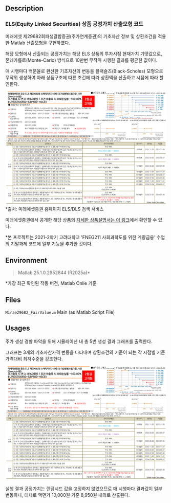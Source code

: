 ## Description
### ELS(Equity Linked Securities) 상품 공정가치 산출모형 코드

미래에셋 제29682회파생결합증권(주가연계증권)의 기초자산 정보 및 상환조건을 적용한 Matlab 산출모형을 구현하였다.

해당 모형에서 산출되는 공정가치는 해당 ELS 상품의 투자시점 현재가치 기댓값으로, 몬테카를로(Monte-Carlo) 방식으로 10만번 무작위 시행한 결과를 평균한 값이다.

매 시행마다 백분율로 환산한 기초자산의 변동을 블랙숄즈(Black-Scholes) 모형으로 무작위 생성하여 아래 상품구조에 따른 조건에 따라 상환액을 산출하고 시점에 따라 할인한다. 

![상품구조 이미지](security_structure.png)
*출처: 미래에셋증권 홈페이지 ELS/DLS 검색 서비스

미래에셋증권에서 공개한 해당 상품의 [자세한 상품설명서는 이 링크](https://securities.miraeasset.com/public/editor/elsdls/1624950655029.pdf)에서 확인할 수 있다.

*본 프로젝트는 2021-2학기 고려대학교 'FNEG211 사회과학도를 위한 계량금융' 수업의 기말과제 코드에 일부 기능을 추가한 것이다.

## Environment 

> Matlab 25.1.0.2952844 (R2025a)*

*가장 최근 확인된 작동 버전, Matlab Onlie 기준

## Files

`Mirae29682_FairValue.m` Main (as Matlab Script File)

## Usages

주가 생성 경향 파악을 위해 시뮬레이션 내 총 5번 생성 결과 그래프를 출력한다. 

그래프는 3개의 기초자산가격 변동을 나타내며 상환조건의 기준이 되는 각 시점별 기준가격대비 최저수준을 강조한다.

![실행 예시](security_structure.png)

실행 결과 공정가치는 랜덤시드 값을 고정하지 않았으므로 매 시행마다 결과값이 일부 변동하나, 대체로 액면가 10,000원 기준 8,950원 내외로 산출된다.
